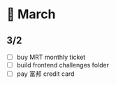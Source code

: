 # 📜 March

## 3/2

- [ ] buy MRT monthly ticket
- [ ] build frontend challenges folder
- [ ] pay 富邦 credit card
